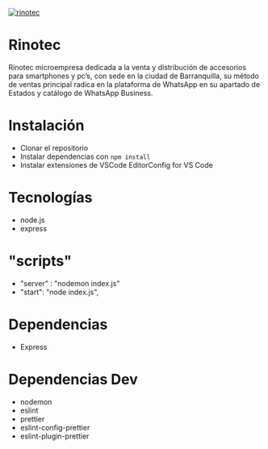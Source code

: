 [![rinotec](https://i.ibb.co/SVx1mxH/Rinotec-Back.png "rinotec")](https://i.ibb.co/SVx1mxH/Rinotec-Back.png "rinotec")

# Rinotec

Rinotec microempresa dedicada a la venta y distribución de accesorios para smartphones y pc’s, con sede en la ciudad de Barranquilla, su método de ventas principal radica en la plataforma de WhatsApp en su apartado de Estados y catálogo de WhatsApp Business.

# Instalación

- Clonar el repositorio
- Instalar dependencias con `npm install`
- Instalar extensiones de VSCode EditorConfig for VS Code

# Tecnologías

- node.js
- express

# "scripts"

- "server" : "nodemon index.js"
- "start": "node index.js",

# Dependencias

- Express

# Dependencias Dev

- nodemon
- eslint
- prettier
- eslint-config-prettier
- eslint-plugin-prettier
